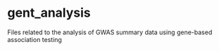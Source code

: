 # gent_analysis
Files related to the analysis of GWAS summary data using gene-based association testing
